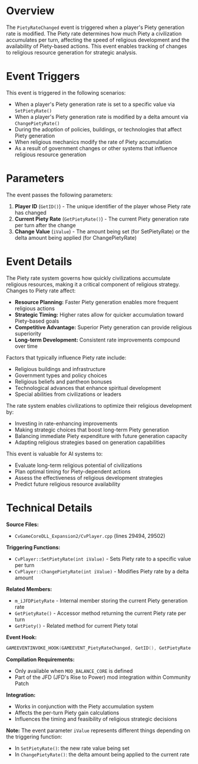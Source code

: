 # Overview

The `PietyRateChanged` event is triggered when a player's Piety generation rate is modified. The Piety rate determines how much Piety a civilization accumulates per turn, affecting the speed of religious development and the availability of Piety-based actions. This event enables tracking of changes to religious resource generation for strategic analysis.

# Event Triggers

This event is triggered in the following scenarios:

- When a player's Piety generation rate is set to a specific value via `SetPietyRate()`
- When a player's Piety generation rate is modified by a delta amount via `ChangePietyRate()`
- During the adoption of policies, buildings, or technologies that affect Piety generation
- When religious mechanics modify the rate of Piety accumulation
- As a result of government changes or other systems that influence religious resource generation

# Parameters

The event passes the following parameters:

1. **Player ID** (`GetID()`) - The unique identifier of the player whose Piety rate has changed
2. **Current Piety Rate** (`GetPietyRate()`) - The current Piety generation rate per turn after the change
3. **Change Value** (`iValue`) - The amount being set (for SetPietyRate) or the delta amount being applied (for ChangePietyRate)

# Event Details

The Piety rate system governs how quickly civilizations accumulate religious resources, making it a critical component of religious strategy. Changes to Piety rate affect:

- **Resource Planning:** Faster Piety generation enables more frequent religious actions
- **Strategic Timing:** Higher rates allow for quicker accumulation toward Piety-based goals
- **Competitive Advantage:** Superior Piety generation can provide religious superiority
- **Long-term Development:** Consistent rate improvements compound over time

Factors that typically influence Piety rate include:
- Religious buildings and infrastructure
- Government types and policy choices
- Religious beliefs and pantheon bonuses
- Technological advances that enhance spiritual development
- Special abilities from civilizations or leaders

The rate system enables civilizations to optimize their religious development by:
- Investing in rate-enhancing improvements
- Making strategic choices that boost long-term Piety generation
- Balancing immediate Piety expenditure with future generation capacity
- Adapting religious strategies based on generation capabilities

This event is valuable for AI systems to:
- Evaluate long-term religious potential of civilizations
- Plan optimal timing for Piety-dependent actions
- Assess the effectiveness of religious development strategies
- Predict future religious resource availability

# Technical Details

**Source Files:**
- `CvGameCoreDLL_Expansion2/CvPlayer.cpp` (lines 29494, 29502)

**Triggering Functions:**
- `CvPlayer::SetPietyRate(int iValue)` - Sets Piety rate to a specific value per turn
- `CvPlayer::ChangePietyRate(int iValue)` - Modifies Piety rate by a delta amount

**Related Members:**
- `m_iJFDPietyRate` - Internal member storing the current Piety generation rate
- `GetPietyRate()` - Accessor method returning the current Piety rate per turn
- `GetPiety()` - Related method for current Piety total

**Event Hook:**
```cpp
GAMEEVENTINVOKE_HOOK(GAMEEVENT_PietyRateChanged, GetID(), GetPietyRate(), iValue);
```

**Compilation Requirements:**
- Only available when `MOD_BALANCE_CORE` is defined
- Part of the JFD (JFD's Rise to Power) mod integration within Community Patch

**Integration:**
- Works in conjunction with the Piety accumulation system
- Affects the per-turn Piety gain calculations
- Influences the timing and feasibility of religious strategic decisions

**Note:** The event parameter `iValue` represents different things depending on the triggering function:
- In `SetPietyRate()`: the new rate value being set
- In `ChangePietyRate()`: the delta amount being applied to the current rate